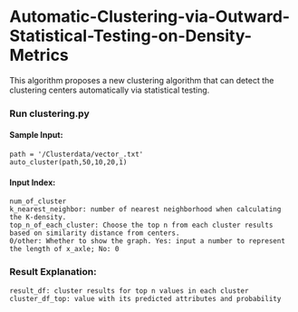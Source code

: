 # Automatic-Clustering-via-Outward-Statistical-Testing-on-Density-Metrics
This algorithm proposes a new clustering algorithm that can detect the clustering centers automatically via statistical testing. 

### Run clustering.py  
#### Sample Input:
    path = '/Clusterdata/vector_.txt'   
    auto_cluster(path,50,10,20,1)     
#### Input Index:
    num_of_cluster  
    k_nearest_neighbor: number of nearest neighborhood when calculating the K-density.  
    top_n_of_each_cluster: Choose the top n from each cluster results based on similarity distance from centers.  
    0/other: Whether to show the graph. Yes: input a number to represent the length of x_axle; No: 0  
### Result Explanation:  
    result_df: cluster results for top n values in each cluster  
    cluster_df_top: value with its predicted attributes and probability  
